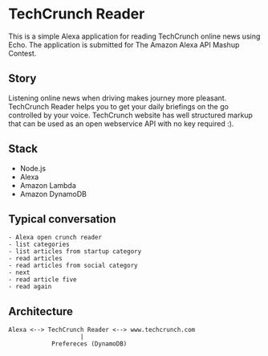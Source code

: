 # TechCrunch Reader

This is a simple Alexa application for reading TechCrunch online news using Echo. The application is submitted for The Amazon Alexa API Mashup Contest.

## Story

Listening online news when driving makes journey more pleasant. TechCrunch Reader helps you to get your daily briefings on the go controlled by your voice. TechCrunch website has well structured markup that can be used as an open webservice API with no key required :).  

## Stack

* Node.js
* Alexa
* Amazon Lambda
* Amazon DynamoDB

## Typical conversation

```
- Alexa open crunch reader
- list categories
- list articles from startup category
- read articles
- read articles from social category
- next
- read article five
- read again
```

## Architecture

```
Alexa <--> TechCrunch Reader <--> www.techcrunch.com
                    |
            Prefereces (DynamoDB)
```